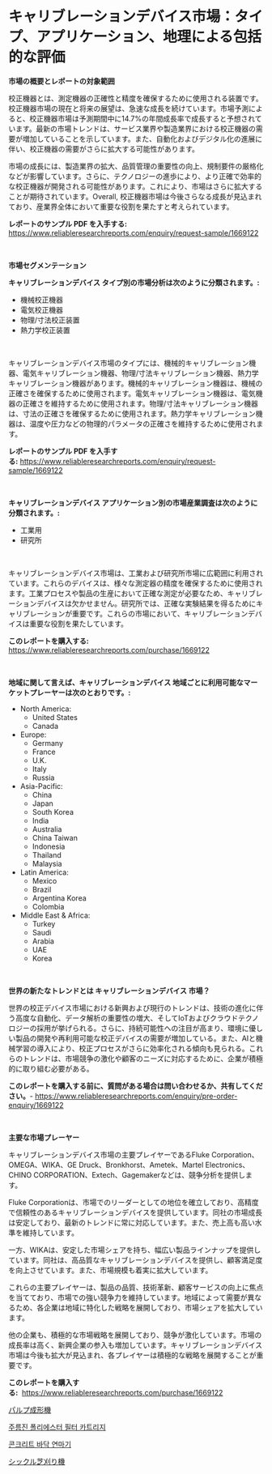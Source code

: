 <p><h1>キャリブレーションデバイス市場：タイプ、アプリケーション、地理による包括的な評価</h1></p><p><strong>市場の概要とレポートの対象範囲</strong></p>
<p><p>校正機器とは、測定機器の正確性と精度を確保するために使用される装置です。校正機器市場の現在と将来の展望は、急速な成長を続けています。市場予測によると、校正機器市場は予測期間中に14.7%の年間成長率で成長すると予想されています。最新の市場トレンドは、サービス業界や製造業界における校正機器の需要が増加していることを示しています。また、自動化およびデジタル化の進展に伴い、校正機器の需要がさらに拡大する可能性があります。</p><p>市場の成長には、製造業界の拡大、品質管理の重要性の向上、規制要件の厳格化などが影響しています。さらに、テクノロジーの進歩により、より正確で効率的な校正機器が開発される可能性があります。これにより、市場はさらに拡大することが期待されています。Overall, 校正機器市場は今後さらなる成長が見込まれており、産業界全体において重要な役割を果たすと考えられています。</p></p>
<p><strong>レポートのサンプル PDF を入手する:</strong> <a href="https://www.reliableresearchreports.com/enquiry/request-sample/1669122">https://www.reliableresearchreports.com/enquiry/request-sample/1669122</a></p>
<p>&nbsp;</p>
<p><strong>市場セグメンテーション</strong></p>
<p><strong>キャリブレーションデバイス タイプ別の市場分析は次のように分類されます。:</strong></p>
<p><ul><li>機械校正機器</li><li>電気校正機器</li><li>物理/寸法校正装置</li><li>熱力学校正装置</li></ul></p>
<p>&nbsp;</p>
<p><p>キャリブレーションデバイス市場のタイプには、機械的キャリブレーション機器、電気キャリブレーション機器、物理/寸法キャリブレーション機器、熱力学キャリブレーション機器があります。機械的キャリブレーション機器は、機械の正確さを確保するために使用されます。電気キャリブレーション機器は、電気機器の正確さを維持するために使用されます。物理/寸法キャリブレーション機器は、寸法の正確さを確保するために使用されます。熱力学キャリブレーション機器は、温度や圧力などの物理的パラメータの正確さを維持するために使用されます。</p></p>
<p><strong>レポートのサンプル PDF を入手する:</strong>&nbsp;<a href="https://www.reliableresearchreports.com/enquiry/request-sample/1669122">https://www.reliableresearchreports.com/enquiry/request-sample/1669122</a></p>
<p>&nbsp;</p>
<p><strong> キャリブレーションデバイス アプリケーション別の市場産業調査は次のように分類されます。:</strong></p>
<p><ul><li>工業用</li><li>研究所</li></ul></p>
<p>&nbsp;</p>
<p><p>キャリブレーションデバイス市場は、工業および研究所市場に広範囲に利用されています。これらのデバイスは、様々な測定器の精度を確保するために使用されます。工業プロセスや製品の生産において正確な測定が必要なため、キャリブレーションデバイスは欠かせません。研究所では、正確な実験結果を得るためにキャリブレーションが重要です。これらの市場において、キャリブレーションデバイスは重要な役割を果たしています。</p></p>
<p><strong>このレポートを購入する:</strong>&nbsp; <a href="https://www.reliableresearchreports.com/purchase/1669122">https://www.reliableresearchreports.com/purchase/1669122</a></p>
<p>&nbsp;</p>
<p><strong>地域に関して言えば、キャリブレーションデバイス 地域ごとに利用可能なマーケットプレーヤーは次のとおりです。:</strong></p>
<p><ul>
    <li>
        North America:
        <ul>
            <li>United States</li>
            <li>Canada</li>
        </ul>
    </li>
    <li>
        Europe:
        <ul>
            <li>Germany</li>
            <li>France</li>
            <li>U.K.</li>
            <li>Italy</li>
            <li>Russia</li>
        </ul>
    </li>
    <li>
        Asia-Pacific:
        <ul>
            <li>China</li>
            <li>Japan</li>
            <li>South Korea</li>
            <li>India</li>
            <li>Australia</li>
            <li>China Taiwan</li>
            <li>Indonesia</li>
            <li>Thailand</li>
            <li>Malaysia</li>
        </ul>
    </li>
    <li>
        Latin America:
        <ul>
            <li>Mexico</li>
            <li>Brazil</li>
            <li>Argentina Korea</li>
            <li>Colombia</li>
        </ul>
    </li>
    <li>
        Middle East & Africa:
        <ul>
            <li>Turkey</li>
            <li>Saudi</li>
            <li>Arabia</li>
            <li>UAE</li>
            <li>Korea</li>
        </ul>
    </li>
    </ul></p>
<p>&nbsp;</p>
<p><strong>世界の新たなトレンドとは キャリブレーションデバイス 市場？</strong></p>
<p><p>世界の校正デバイス市場における新興および現行のトレンドは、技術の進化に伴う高度な自動化、データ解析の重要性の増大、そしてIoTおよびクラウドテクノロジーの採用が挙げられる。さらに、持続可能性への注目が高まり、環境に優しい製品の開発や再利用可能な校正デバイスの需要が増加している。また、AIと機械学習の導入により、校正プロセスがさらに効率化される傾向も見られる。これらのトレンドは、市場競争の激化や顧客のニーズに対応するために、企業が積極的に取り組む必要がある。</p></p>
<p><strong>このレポートを購入する前に、質問がある場合は問い合わせるか、共有してください。</strong>- <a href="https://www.reliableresearchreports.com/enquiry/pre-order-enquiry/1669122">https://www.reliableresearchreports.com/enquiry/pre-order-enquiry/1669122</a></p>
<p>&nbsp;</p>
<p><strong>主要な市場プレーヤー</strong></p>
<p><p>キャリブレーションデバイス市場の主要プレイヤーであるFluke Corporation、OMEGA、WIKA、GE Druck、Bronkhorst、Ametek、Martel Electronics、CHINO CORPORATION、Extech、Gagemakerなどは、競争分析を提供します。</p><p>Fluke Corporationは、市場でのリーダーとしての地位を確立しており、高精度で信頼性のあるキャリブレーションデバイスを提供しています。同社の市場成長は安定しており、最新のトレンドに常に対応しています。また、売上高も高い水準を維持しています。</p><p>一方、WIKAは、安定した市場シェアを持ち、幅広い製品ラインナップを提供しています。同社は、高品質なキャリブレーションデバイスを提供し、顧客満足度を向上させています。また、市場規模も着実に拡大しています。</p><p>これらの主要プレイヤーは、製品の品質、技術革新、顧客サービスの向上に焦点を当てており、市場での強い競争力を維持しています。地域によって需要が異なるため、各企業は地域に特化した戦略を展開しており、市場シェアを拡大しています。</p><p>他の企業も、積極的な市場戦略を展開しており、競争が激化しています。市場の成長率は高く、新興企業の参入も増加しています。キャリブレーションデバイス市場は今後も拡大が見込まれ、各プレイヤーは積極的な戦略を展開することが重要です。</p></p>
<p><strong>このレポートを購入する:</strong>&nbsp;&nbsp;<a href="https://www.reliableresearchreports.com/purchase/1669122">https://www.reliableresearchreports.com/purchase/1669122</a></p>
<p><p><a href="https://medium.com/@isomgleason2023/%E3%83%91%E3%83%AB%E3%83%97%E6%88%90%E5%BD%A2%E6%A9%9F%E5%B8%82%E5%A0%B4-%E7%AB%B6%E4%BA%89%E5%88%86%E6%9E%90-%E5%B8%82%E5%A0%B4%E5%8B%95%E5%90%91-%E3%81%8A%E3%82%88%E3%81%B32031%E5%B9%B4%E3%81%BE%E3%81%A7%E3%81%AE%E4%BA%88%E6%B8%AC-4f26ce059f7d">パルプ成形機</a></p><p><a href="https://medium.com/@thib_harou/%EC%A3%BC%EB%A6%84%EC%A7%84-%ED%8F%B4%EB%A6%AC%EC%97%90%EC%8A%A4%ED%85%8C%EB%A5%B4-%ED%95%84%ED%84%B0-%EC%B9%B4%ED%8A%B8%EB%A6%AC%EC%A7%80-%EC%8B%9C%EC%9E%A5-%ED%86%B5%EC%B0%B0-%EC%8B%9C%EC%9E%A5-%EB%8F%99%ED%96%A5-%EC%84%B1%EC%9E%A5-2024%EB%85%84%EB%B6%80%ED%84%B0-2031%EB%85%84%EA%B9%8C%EC%A7%80-%EC%98%88%EC%83%81%EB%90%9C-%EA%B2%83-ca3b8e33df59">주름진 폴리에스터 필터 카트리지</a></p><p><a href="https://medium.com/@leatharoan20231/%EC%BD%98%ED%81%AC%EB%A6%AC%ED%8A%B8-%EB%B0%94%EB%8B%A5-%EA%B7%B8%EB%9D%BC%EC%9D%B8%EB%8D%94-%EC%8B%9C%EC%9E%A5%EC%9D%80-%EC%8B%9C%EC%9E%A5-%EC%A0%90%EC%9C%A0%EC%9C%A8-%EA%B7%9C%EB%AA%A8-%EB%B0%8F-2031%EB%85%84%EA%B9%8C%EC%A7%80-%EC%98%88%EC%83%81%EB%90%9C-%EC%98%88%EC%B8%A1%EC%97%90-%EC%B4%88%EC%A0%90%EC%9D%84-%EB%A7%9E%EC%B6%94%EA%B3%A0-%EC%9E%88%EC%8A%B5%EB%8B%88%EB%8B%A4-a645152a54f8">콘크리트 바닥 연마기</a></p><p><a href="https://medium.com/@joanacasper14/%E9%8E%8C%E5%88%88%E3%82%8A%E6%A9%9F%E3%81%AE%E5%B8%82%E5%A0%B4%E3%81%AF-%E5%B8%82%E5%A0%B4%E3%82%B7%E3%82%A7%E3%82%A2-%E5%B8%82%E5%A0%B4%E3%83%88%E3%83%AC%E3%83%B3%E3%83%89-%E5%B8%82%E5%A0%B4%E6%88%90%E9%95%B7%E3%81%AB%E9%96%A2%E3%81%99%E3%82%8B%E6%83%85%E5%A0%B1%E3%82%92%E6%8F%90%E4%BE%9B%E3%81%97%E3%81%BE%E3%81%99-c418c014e7e8">シックル芝刈り機</a></p></p>